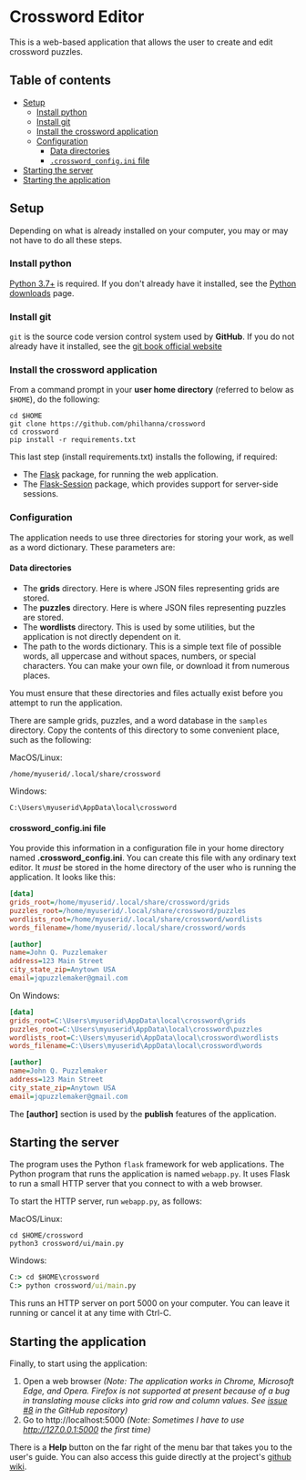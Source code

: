 # Crossword Editor

This is a web-based application that allows the user
to create and edit crossword puzzles.

## Table of contents
- [Setup](#setup)
    - [Install python](#install-python)
    - [Install git](#install-git)
    - [Install the crossword application](#install-the-crossword-application)
    - [Configuration](#configuration)
        - [Data directories](#data-directories)
        - [`.crossword_config.ini` file](#crossword-configini-file)
- [Starting the server](#starting-the-server)
- [Starting the application](#starting-the-application)

## Setup

Depending on what is already installed on your computer,
you may or may not have to do all these steps.

### Install python
[Python 3.7+](https://www.python.org/) is required.
If you don't already have it installed, see the
[Python downloads](https://www.python.org/downloads/release) page.

### Install git
`git` is the source code version control system used by **GitHub**.
If you do not already have it installed, see the 
[git book official website](https://git-scm.com/book/en/v2/Getting-Started-Installing-Git)

### Install the crossword application
From a command prompt in your **user home directory** (referred to
below as `$HOME`), do the following:
```
cd $HOME
git clone https://github.com/philhanna/crossword
cd crossword
pip install -r requirements.txt
```
This last step (install requirements.txt) installs the
following, if required:
- The [Flask](https://flask.palletsprojects.com/en/1.1.x/) package,
for running the web application.
- The [Flask-Session](https://flasksession.readthedocs.io/en/latest/)
package, which provides support for server-side sessions.

### Configuration

The application needs to use three directories for storing your work,
as well as a word dictionary.  These parameters are:

#### Data directories

- The **grids** directory.
Here is where JSON files representing grids are stored.
- The **puzzles** directory.
Here is where JSON files representing puzzles are stored.
- The **wordlists** directory.
This is used by some utilities, but the application is not
directly dependent on it.
- The path to the words dictionary.
This is a simple text file of possible words, all uppercase
and without spaces, numbers, or special characters.
You can make your own file, or download it from numerous
places.

You must ensure that these directories and files actually exist
before you attempt to run the application.

There are sample grids, puzzles, and a word database
in the `samples` directory. Copy the contents of this directory
to some convenient place, such as the following:

MacOS/Linux:
```
/home/myuserid/.local/share/crossword
```

Windows:
```
C:\Users\myuserid\AppData\local\crossword
```

#### crossword_config.ini file
You provide this information in a configuration file
in your home directory named **.crossword_config.ini**.
You can create this file with any ordinary text editor.
It *must* be stored in the home directory of the user
who is running the application.
It looks like this:

```ini
[data]
grids_root=/home/myuserid/.local/share/crossword/grids
puzzles_root=/home/myuserid/.local/share/crossword/puzzles
wordlists_root=/home/myuserid/.local/share/crossword/wordlists
words_filename=/home/myuserid/.local/share/crossword/words

[author]
name=John Q. Puzzlemaker
address=123 Main Street
city_state_zip=Anytown USA
email=jqpuzzlemaker@gmail.com
```

On Windows:

```ini
[data]
grids_root=C:\Users\myuserid\AppData\local\crossword\grids
puzzles_root=C:\Users\myuserid\AppData\local\crossword\puzzles
wordlists_root=C:\Users\myuserid\AppData\local\crossword\wordlists
words_filename=C:\Users\myuserid\AppData\local\crossword\words

[author]
name=John Q. Puzzlemaker
address=123 Main Street
city_state_zip=Anytown USA
email=jqpuzzlemaker@gmail.com
```

The **[author]** section is used by the **publish** features
of the application.

## Starting the server

The program uses the Python `flask` framework for web applications.
The Python program that runs the application is named `webapp.py`.
It uses Flask to run a small HTTP server that you connect to with
a web browser.

To start the HTTP server, run `webapp.py`, as follows:

MacOS/Linux:
```
cd $HOME/crossword
python3 crossword/ui/main.py
```

Windows:
```bat
C:> cd $HOME\crossword
C:> python crossword/ui/main.py
```

This runs an HTTP server on port 5000 on your computer.
You can leave it running or cancel it at any time with Ctrl-C.

## Starting the application

Finally, to start using the application:

1. Open a web browser
_(Note: The application works in Chrome, Microsoft Edge, and Opera.
Firefox is not supported at present because of a
bug in translating mouse clicks into grid row and column values.
See [issue #8](https://github.com/philhanna/crossword/issues/8)
in the GitHub repository)_
2. Go to http://localhost:5000
_(Note: Sometimes I have to use http://127.0.0.1:5000 the first time)_

There is a **Help** button on the far right of the menu bar
that takes you to the user's guide.
You can also access this guide directly at the project's
[github wiki](https://github.com/philhanna/crossword/wiki).
